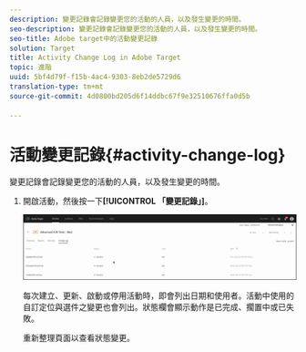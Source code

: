```yaml
---
description: 變更記錄會記錄變更您的活動的人員，以及發生變更的時間。
seo-description: 變更記錄會記錄變更您的活動的人員，以及發生變更的時間。
seo-title: Adobe target中的活動變更記錄
solution: Target
title: Activity Change Log in Adobe Target
topic: 進階
uuid: 5bf4d79f-f15b-4ac4-9303-8eb2de5729d6
translation-type: tm+mt
source-git-commit: 4d0800bd205d6f14ddbc67f9e32510676ffa0d5b

---
```



# 活動變更記錄{#activity-change-log}

變更記錄會記錄變更您的活動的人員，以及發生變更的時間。

1. 開啟活動，然後按一下&#x200B;**[!UICONTROL 「變更記錄」]**。

   ![活動變更記錄](/help/c-activities/assets/change_log.png)

   每次建立、更新、啟動或停用活動時，即會列出日期和使用者。活動中使用的自訂定位與選件之變更也會列出。狀態欄會顯示動作是已完成、擱置中或已失敗。

   重新整理頁面以查看狀態變更。
